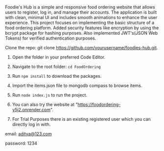 Foodie's Hub is a simple and responsive food ordering website that allows users to register, log in, and manage their accounts. The application is built with clean, minimal UI and includes smooth animations to enhance the user experience. This project focuses on implementing the basic structure of a food ordering platform.
Added security features like encryption by using the bcrypt package for hashing purposes.
Also implemented JWT's(JSON Web Tokens) for verified authentication purposes.

Clone the repo: git clone https://github.com/yourusername/foodies-hub.git.

1. Open the folder in your preferred Code Editor.

2. Navigate to the root folder: `cd FoodOrdering`

3. Run `npm install` to download the packages.

4. Import the items.json file to mongodb compass to browse items.

5. Run `node index.js` to run the project.

6. You can also try the website at "https://foodordering-y5j2.onrender.com".

7. For Trial Purposes there is an existing registered user which you can directly log in with.

email: aditya@123.com

password: 1234

